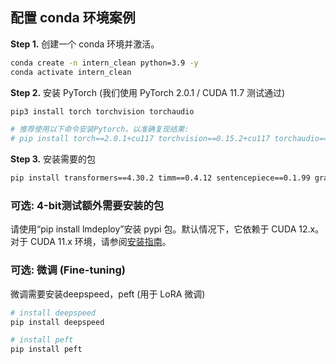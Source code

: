 ## 配置 conda 环境案例

**Step 1.** 创建一个 conda 环境并激活。

```bash
conda create -n intern_clean python=3.9 -y
conda activate intern_clean
```

**Step 2.** 安装 PyTorch (我们使用 PyTorch 2.0.1 / CUDA 11.7 测试通过)

```bash
pip3 install torch torchvision torchaudio

# 推荐使用以下命令安装Pytorch，以准确复现结果:
# pip install torch==2.0.1+cu117 torchvision==0.15.2+cu117 torchaudio==2.0.2 --index-url https://download.pytorch.org/whl/cu117
```

**Step 3.** 安装需要的包

```bash
pip install transformers==4.30.2 timm==0.4.12 sentencepiece==0.1.99 gradio==3.44.4 markdown2==2.4.10 xlsxwriter==3.1.2 einops
```

### 可选: 4-bit测试额外需要安装的包

请使用“pip install lmdeploy”安装 pypi 包。默认情况下，它依赖于 CUDA 12.x。
对于 CUDA 11.x 环境，请参阅[安装指南](https://lmdeploy.readthedocs.io/en/latest/get_started.html#installation)。

### 可选: 微调 (Fine-tuning)

微调需要安装deepspeed，peft (用于 LoRA 微调)

```bash
# install deepspeed
pip install deepspeed

# install peft
pip install peft
```
